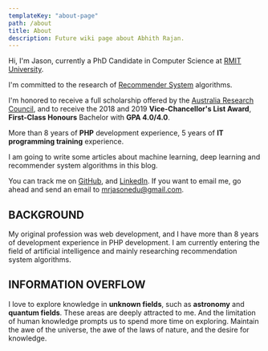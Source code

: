 ```yaml
---
templateKey: "about-page"
path: /about
title: About
description: Future wiki page about Abhith Rajan.
---
```


Hi, I'm Jason, currently a PhD Candidate in Computer Science at [RMIT University](https://www.rmit.edu.au). 

I'm committed to the research of [Recommender System](https://en.wikipedia.org/wiki/Recommender_system#:~:text=A%20recommender%20system%2C%20or%20a,would%20give%20to%20an%20item.) algorithms. 

I'm honored to receive a full scholarship offered by the [Australia Research Council](https://www.arc.gov.au/), and to receive the 2018 and 2019 **Vice-Chancellor's List Award**, **First-Class Honours** Bachelor with **GPA 4.0/4.0**. 

More than 8 years of **PHP** development experience, 5 years of **IT programming training** experience.

I am going to write some articles about machine learning, deep learning and recommender system algorithms in this blog.

You can track me on [GitHub](https://github.com/jasonshere), and [LinkedIn](https://www.linkedin.com/in/jie-jason-li-4a1003146/). If you want to email me, go ahead and send an email to [mrjasonedu@gmail.com](mailto:mrjasonedu@gmail.com).

## BACKGROUND

My original profession was web development, and I have more than 8 years of development experience in PHP development. I am currently entering the field of artificial intelligence and mainly researching recommendation system algorithms.

## INFORMATION OVERFLOW

I love to explore knowledge in **unknown fields**, such as **astronomy** and **quantum fields**. These areas are deeply attracted to me. And the limitation of human knowledge prompts us to spend more time on exploring. Maintain the awe of the universe, the awe of the laws of nature, and the desire for knowledge.
